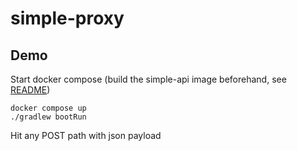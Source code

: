 # simple-proxy

## Demo
Start docker compose (build the simple-api image beforehand, see [README](https://github.com/joshua5201/simple-api))

```
docker compose up
./gradlew bootRun
```

Hit any POST path with json payload